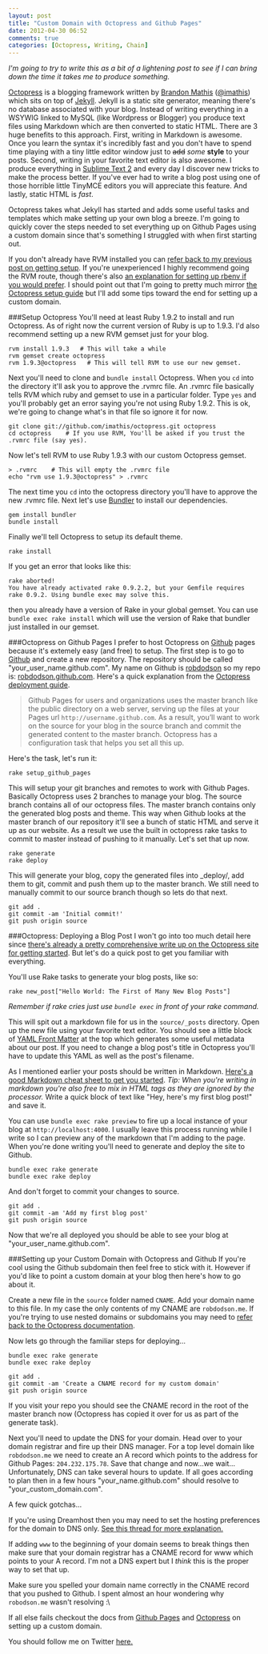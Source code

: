 ```yaml
---
layout: post
title: "Custom Domain with Octopress and Github Pages"
date: 2012-04-30 06:52
comments: true
categories: [Octopress, Writing, Chain]
---
```


*I'm going to try to write this as a bit of a lightening post to see if I can bring down the time it takes me to produce something.*

[Octopress](http://octopress.org/) is a blogging framework written by [Brandon Mathis](http://brandonmathis.com/) ([@imathis](https://twitter.com/#!/imathis)) which sits on top of [Jekyll](https://github.com/mojombo/jekyll). Jekyll is a static site generator, meaning there's no database associated with your blog. Instead of writing everything in a WSYWIG linked to MySQL (like Wordpress or Blogger) you produce text files using Markdown which are then converted to static HTML. There are 3 huge benefits to this approach. First, writing in Markdown is awesome. Once you learn the syntax it's incredibly fast and you don't have to spend time playing with a tiny little editor window just to <s>add</s> *some* **style** to your posts. Second, writing in your favorite text editor is also awesome. I produce everything in [Sublime Text 2](http://www.sublimetext.com/2) and every day I discover new tricks to make the process better. If you've ever had to write a blog post using one of those horrible little TinyMCE editors you will appreciate this feature. And lastly, static HTML is *fast*.

<!--more-->

Octopress takes what Jekyll has started and adds some useful tasks and templates which make setting up your own blog a breeze. I'm going to quickly cover the steps needed to set everything up on Github Pages using a custom domain since that's something I struggled with when first starting out.

If you don't already have RVM installed you can [refer back to my previous post on getting setup](http://robdodson.me/blog/2011/09/23/how-to-use-rvm-for-rails3/). If you're unexperienced I highly recommend going the RVM route, though there's also [an explanation for setting up rbenv if you would prefer](https://github.com/sstephenson/rbenv#section_2). I should point out that I'm going to pretty much mirror [the Octopress setup guide](http://octopress.org/docs/setup/) but I'll add some tips toward the end for setting up a custom domain.

###Setup Octopress
You'll need at least Ruby 1.9.2 to install and run Octopress. As of right now the current version of Ruby is up to 1.9.3. I'd also recommend setting up a new RVM gemset just for your blog. 

```
rvm install 1.9.3   # This will take a while
rvm gemset create octopress
rvm 1.9.3@octopress   # This will tell RVM to use our new gemset.
```

Next you'll need to clone and `bundle install` Octopress. When you `cd` into the directory it'll ask you to approve the .rvmrc file. An .rvmrc file basically tells RVM which ruby and gemset to use in a particular folder. Type `yes` and you'll probably get an error saying you're not using Ruby 1.9.2. This is ok, we're going to change what's in that file so ignore it for now.

```
git clone git://github.com/imathis/octopress.git octopress
cd octopress    # If you use RVM, You'll be asked if you trust the .rvmrc file (say yes).
``` 
Now let's tell RVM to use Ruby 1.9.3 with our custom Octopress gemset.
```
> .rvmrc    # This will empty the .rvmrc file
echo "rvm use 1.9.3@octopress" > .rvmrc
```
The next time you `cd` into the octopress directory you'll have to approve the new .rvmrc file. Next let's use [Bundler](http://gembundler.com/) to install our dependencies.
```
gem install bundler
bundle install
```
Finally we'll tell Octopress to setup its default theme.
```
rake install
```
If you get an error that looks like this:
```
rake aborted!
You have already activated rake 0.9.2.2, but your Gemfile requires rake 0.9.2. Using bundle exec may solve this.
```
then you already have a version of Rake in your global gemset. You can use `bundle exec rake install` which will use the version of Rake that bundler just installed in our gemset.

###Octopress on Github Pages
I prefer to host Octopress on [Github](http://github.com) pages because it's extemely easy (and free) to setup. The first step is to go to [Github](http://github.com) and create a new repository. The repository should be called "your_user_name.github.com". My name on Github is [robdodson](https://github.com/robdodson) so my repo is: [robdodson.github.com](https://github.com/robdodson/robdodson.github.com). Here's a quick explanation from the [Octopress deployment guide](http://octopress.org/docs/deploying/github/).

>Github Pages for users and organizations uses the master branch like the public directory on a web server, serving up the files at your Pages url `http://username.github.com`. As a result, you’ll want to work on the source for your blog in the source branch and commit the generated content to the master branch. Octopress has a configuration task that helps you set all this up.

Here's the task, let's run it:

```
rake setup_github_pages
```
This will setup your git branches and remotes to work with Github Pages. Basically Octopress uses 2 branches to manage your blog. The source branch contains all of our octopress files. The master branch contains only the generated blog posts and theme. This way when Github looks at the master branch of our repository it'll see a bunch of static HTML and serve it up as our website. As a result we use the built in octopress rake tasks to commit to master instead of pushing to it manually. Let's set that up now.

```
rake generate
rake deploy
```
This will generate your blog, copy the generated files into _deploy/, add them to git, commit and push them up to the master branch. We still need to manually commit to our source branch though so lets do that next.
```
git add .
git commit -am 'Initial commit!'
git push origin source
```
###Octopress: Deploying a Blog Post
I won't go into too much detail here since [there's already a pretty comprehensive write up on the Octopress site for getting started](http://octopress.org/docs/blogging/). But let's do a quick post to get you familiar with everything.

You'll use Rake tasks to generate your blog posts, like so:
```
rake new_post["Hello World: The First of Many New Blog Posts"]
```
*Remember if rake cries just use `bundle exec` in front of your rake command.*

This will spit out a markdown file for us in the `source/_posts` directory. Open up the new file using your favorite text editor. You should see a little block of [YAML Front Matter](https://github.com/mojombo/jekyll/wiki/yaml-front-matter) at the top which generates some useful metadata about our post. If you need to change a blog post's title in Octopress you'll have to update this YAML as well as the post's filename.

As I mentioned earlier your posts should be written in Markdown. [Here's a good Markdown cheat sheet to get you started](http://support.mashery.com/docs/customizing_your_portal/Markdown_Cheat_Sheet). *Tip: When you're writing in markdown you're also free to mix in HTML tags as they are ignored by the processor.* Write a quick block of text like "Hey, here's my first blog post!" and save it.

You can use `bundle exec rake preview` to fire up a local instance of your blog at `http://localhost:4000`. I usually leave this process running while I write so I can preview any of the markdown that I'm adding to the page. When you're done writing you'll need to generate and deploy the site to Github.

```
bundle exec rake generate
bundle exec rake deploy
```
And don't forget to commit your changes to source.
```
git add .
git commit -am 'Add my first blog post'
git push origin source
```
Now that we're all deployed you should be able to see your blog at "your_user_name.github.com".


###Setting up your Custom Domain with Octopress and Github
If you're cool using the Github subdomain then feel free to stick with it. However if you'd like to point a custom domain at your blog then here's how to go about it.

Create a new file in the `source` folder named `CNAME`. Add your domain name to this file. In my case the only contents of my CNAME are `robdodson.me`. If you're trying to use nested domains or subdomains you may need to [refer back to the Octopress documentation](http://octopress.org/docs/deploying/github/).

Now lets go through the familiar steps for deploying...

```
bundle exec rake generate
bundle exec rake deploy

git add .
git commit -am 'Create a CNAME record for my custom domain'
git push origin source
```
If you visit your repo you should see the CNAME record in the root of the master branch now (Octopress has copied it over for us as part of the generate task).

Next you'll need to update the DNS for your domain. Head over to your domain registrar and fire up their DNS manager. For a top level domain like `robdodson.me` we need to create an A record which points to the address for Github Pages: `204.232.175.78`. Save that change and now...we wait... Unfortunately, DNS can take several hours to update. If all goes according to plan then in a few hours "your_name.github.com" should resolve to "your_custom_domain.com".

A few quick gotchas...

If you're using Dreamhost then you may need to set the hosting preferences for the domain to DNS only. [See this thread for more explanation.](https://github.com/imathis/octopress/issues/518)

If adding `www` to the beginning of your domain seems to break things then make sure that your domain registrar has a CNAME record for www which points to your A record. I'm not a DNS expert but I *think* this is the proper way to set that up.

Make sure you spelled your domain name correctly in the CNAME record that you pushed to Github. I spent almost an hour wondering why `robodson.me` wasn't resolving :\

If all else fails checkout the docs from [Github Pages](http://help.github.com/pages/) and [Octopress](http://octopress.org/docs/deploying/github/) on setting up a custom domain.

You should follow me on Twitter [here.](http://twitter.com/rob_dodson)